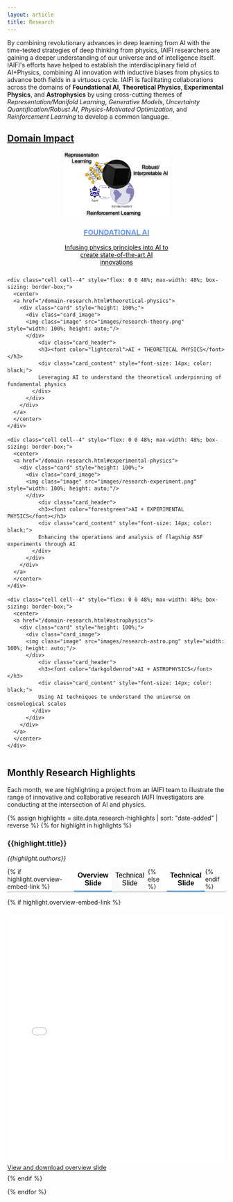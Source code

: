 ```yaml
---
layout: article
title: Research
---
```


By combining revolutionary advances in deep learning from AI with the time-tested strategies of deep thinking from physics, IAIFI researchers are gaining a deeper understanding of our universe and of intelligence itself. IAIFI's efforts have helped to establish the interdisciplinary field of AI+Physics, combining AI innovation with inductive biases from physics to advance both fields in a virtuous cycle. IAIFI is facilitating collaborations across the domains of **Foundational AI**, **Theoretical Physics**, **Experimental Physics**, and **Astrophysics** by using cross-cutting themes of *Representation/Manifold Learning*, *Generative Models*, *Uncertainty Quantification/Robust AI*, *Physics-Motivated Optimization*, and *Reinforcement Learning* to develop a common language. 

## [Domain Impact](/domain-research.html)

<style>
.card_header h4 {
  white-space: nowrap; 
}
</style>

<div class="grid-container">
  <div class="grid grid--p-2" style="display: flex; flex-wrap: wrap; gap: 10px; justify-content: center;">
    <div class="cell cell--4" style="flex: 0 0 48%; max-width: 48%; box-sizing: border-box;">
      <center>
      <a href="/domain-research.html#foundational-ai">
        <div class="card" style="height: 100%;">
          <div class="card_image">
          <img class="image" src="images/research-AI.png" style="width: 100%; height: auto;"/>
          </div>
              <div class="card_header">
              <h3><font color="cornflowerblue">FOUNDATIONAL AI</font></h3>
              <div class="card_content" style="font-size: 14px; color: black;">
              Infusing physics principles into AI to create state-of-the-art AI innovations
            </div>
          </div>
        </div>
      </a>
      </center>
    </div>
    
    <div class="cell cell--4" style="flex: 0 0 48%; max-width: 48%; box-sizing: border-box;">
      <center>
      <a href="/domain-research.html#theoretical-physics">
        <div class="card" style="height: 100%;">
          <div class="card_image">
          <img class="image" src="images/research-theory.png" style="width: 100%; height: auto;"/>
          </div>
              <div class="card_header">
              <h3><font color="lightcoral">AI + THEORETICAL PHYSICS</font></h3>
              <div class="card_content" style="font-size: 14px; color: black;">
              Leveraging AI to understand the theoretical underpinning of fundamental physics
            </div>
          </div>
        </div>
      </a>
      </center>
    </div>

    <div class="cell cell--4" style="flex: 0 0 48%; max-width: 48%; box-sizing: border-box;">
      <center>
      <a href="/domain-research.html#experimental-physics">
        <div class="card" style="height: 100%;">
          <div class="card_image">
          <img class="image" src="images/research-experiment.png" style="width: 100%; height: auto;"/>
          </div>
              <div class="card_header">
              <h3><font color="forestgreen">AI + EXPERIMENTAL PHYSICS</font></h3>
              <div class="card_content" style="font-size: 14px; color: black;">
              Enhancing the operations and analysis of flagship NSF experiments through AI
            </div>
          </div>
        </div>
      </a>
      </center>
    </div>
    
    <div class="cell cell--4" style="flex: 0 0 48%; max-width: 48%; box-sizing: border-box;">
      <center>
      <a href="/domain-research.html#astrophysics">
        <div class="card" style="height: 100%;">
          <div class="card_image">
          <img class="image" src="images/research-astro.png" style="width: 100%; height: auto;"/>
          </div>
              <div class="card_header">
              <h3><font color="darkgoldenrod">AI + ASTROPHYSICS</font></h3>
              <div class="card_content" style="font-size: 14px; color: black;">
              Using AI techniques to understand the universe on cosmological scales
            </div>
          </div>
        </div>
      </a>
      </center>
    </div>
    
  </div>
</div>

<!---
## [Cross-Cutting Themes](/cross-cutting-research.html)

<div class="grid-container">
  <div class="grid grid--p-2" style="display: flex; flex-wrap: wrap; gap: 10px; justify-content: center;">
    
<div class="cell cell--4" style="flex: 0 0 31%; max-width: 31%; box-sizing: border-box;">
<center>
<a href="/ai-research.html">
<div class="card" style="height: auto%; min-height: 150px; padding: 10px; text-align: center; background: #f5f5f5; border-radius: 8px; box-shadow: 2px 2px 5px rgba(0,0,0,0.1); font-size: 12px;">
    <div class="card_header" text-align: center; max-width: 100%; white-space: normal; padding: 5px;">
        <h4 style="font-size: 14px; line-height: 1.2; margin: 0; style="word-wrap: break-word; overflow-wrap: break-word;">REPRESENTATION/ MANIFOLD LEARNING</h4>
    </div>
    <div class="card_content" style="color: black;">
        Developing algorithms that categorize and label data and improve the features and knowledge extracted. Often deep physics insight can found in the structure of learned representations. Conversely, inductive biases from physics and understanding of a problem’s underlying manifold structure can inform the structure of AI architectures.
    </div>
</div>
</a>
</center>
</div>

</div>
</div>


[Representation/Manifold Learning](/cross-cutting-research.html#representation/manifold-learning){:.button.button--outline-primary.button--pill.button--md}
[Generative Models](/cross-cutting-research.html#generative-models){:.button.button--outline-primary.button--pill.button--md}
[Uncertainty Quantification/Robust AI](/cross-cutting-research.html#uncertainty-quantification/robust-ai){:.button.button--outline-primary.button--pill.button--md}
[Physics-Motivated Optimization](/cross-cutting-research.html#physics-motivated-optimization){:.button.button--outline-primary.button--pill.button--md}
[Reinforcement Learning](/cross-cutting-research.html#reinforcement-learning){:.button.button--outline-primary.button--pill.button--md}
--->

## Monthly Research Highlights
Each month, we are highlighting a project from an IAIFI team to illustrate the range of innovative and collaborative research IAIFI Investigators are conducting at the intersection of AI and physics.

{% assign highlights = site.data.research-highlights | sort: "date-added" | reverse %}
{% for highlight in highlights %}

### {{highlight.title}}
*{{highlight.authors}}*

<div class="tabs-container">

  <!-- Tab buttons -->
  <div class="tabs">
    {% if highlight.overview-embed-link %}
    <button class="tab active" onclick="openTab(event, 'overview-{{forloop.index}}')">
      Overview Slide
    </button>
    <button class="tab" onclick="openTab(event, 'technical-{{forloop.index}}')">
      Technical Slide
    </button>
    {% else %}
    <button class="tab active" onclick="openTab(event, 'technical-{{forloop.index}}')">
      Technical Slide
    </button>
    {% endif %}
  </div>

  <!-- Overview Slide content (only if it exists) -->
  {% if highlight.overview-embed-link %}
  <div id="overview-{{forloop.index}}" class="tab-content active">
    <div class="responsive-wrap">
      <iframe src="{{highlight.overview-embed-link}}" frameborder="0" width="960" height="569"
              allowfullscreen mozallowfullscreen webkitallowfullscreen></iframe>
    </div>
    <a href="{{highlight.overview-link}}" target="_blank">View and download overview slide</a>
  </div>
  {% endif %}

  <!-- Technical Slide content -->
  <div id="technical-{{forloop.index}}" class="tab-content {% unless highlight.overview-embed-link %}active{% endunless %}">
    <div class="responsive-wrap">
      <iframe src="{{highlight.technical-embed-link}}" frameborder="0" width="960" height="569"
              allowfullscreen mozallowfullscreen webkitallowfullscreen></iframe>
    </div>
    <a href="{{highlight.technical-link}}" target="_blank">View and download technical slide</a>
  </div>

</div>

{% endfor %}

<style>
/* Tabs container */
.tabs {
  display: flex;
  border-bottom: 2px solid #ccc;
  margin-bottom: 0.5rem;
}

/* Tab buttons */
.tab {
  flex: 1;
  padding: 0.5rem;
  border: none;
  border-bottom: 2px solid transparent;
  cursor: pointer;
  background: #f9f9f9;
  font-size: 1rem;
  transition: background 0.2s, border-bottom 0.2s;
}

.tab:hover {
  background: #eee;
}

.tab.active {
  font-weight: bold;
  background: #fff;
  border-bottom: 2px solid #007acc; /* highlight color */
}

/* Tab content */
.tab-content {
  display: none;
  padding: 0.5rem 0;
}

.tab-content.active {
  display: block;
}

/* Responsive iframe wrapper */
.responsive-wrap iframe {
  max-width: 100%;
}
</style>

<script>
function openTab(evt, tabId) {
  const container = evt.currentTarget.closest(".tabs-container");

  // Reset all tabs in this container
  container.querySelectorAll(".tab").forEach(tab => tab.classList.remove("active"));
  container.querySelectorAll(".tab-content").forEach(c => c.classList.remove("active"));

  // Activate selected tab + content
  evt.currentTarget.classList.add("active");
  container.querySelector("#" + tabId).classList.add("active");
}
</script>



